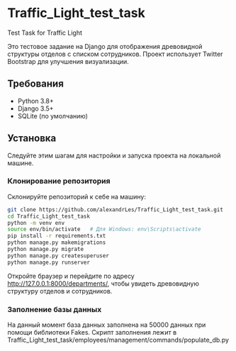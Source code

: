 # Traffic_Light_test_task
Test Task for Traffic Light

Это тестовое задание на Django для отображения древовидной структуры отделов с списком сотрудников. Проект использует Twitter Bootstrap для улучшения визуализации.

## Требования

- Python 3.8+
- Django 3.5+
- SQLite (по умолчанию)

## Установка

Следуйте этим шагам для настройки и запуска проекта на локальной машине.

### Клонирование репозитория

Склонируйте репозиторий к себе на машину:

```bash
git clone https://github.com/alexandrLes/Traffic_Light_test_task.git
cd Traffic_Light_test_task
python -m venv env
source env/bin/activate   # Для Windows: env\Scripts\activate
pip install -r requirements.txt
python manage.py makemigrations
python manage.py migrate
python manage.py createsuperuser
python manage.py runserver
```

Откройте браузер и перейдите по адресу http://127.0.0.1:8000/departments/, чтобы увидеть древовидную структуру отделов и сотрудников.

### Заполнение базы данных

На данный момент база данных заполнена на 50000 данных при помощи библиотеки Fakes. Скрипт заполнения лежит в Traffic_Light_test_task/employees/management/commands/populate_db.py